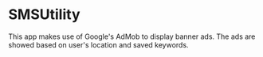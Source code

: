 # SMSUtility

This app makes use of Google's AdMob to display banner ads.
The ads are showed based on user's location and saved keywords.
